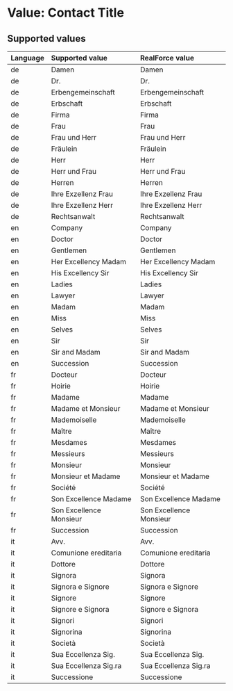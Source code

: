 # Value: Contact Title

## Supported values

| Language | Supported value | RealForce value |
| :--- | :--- | :--- |
| de | Damen | Damen |
| de | Dr. | Dr. |
| de | Erbengemeinschaft | Erbengemeinschaft |
| de | Erbschaft | Erbschaft |
| de | Firma | Firma |
| de | Frau | Frau |
| de | Frau und Herr | Frau und Herr |
| de | Fräulein | Fräulein |
| de | Herr | Herr |
| de | Herr und Frau | Herr und Frau |
| de | Herren | Herren |
| de | Ihre Exzellenz Frau | Ihre Exzellenz Frau |
| de | Ihre Exzellenz Herr | Ihre Exzellenz Herr |
| de | Rechtsanwalt | Rechtsanwalt |
| en | Company | Company |
| en | Doctor | Doctor |
| en | Gentlemen | Gentlemen |
| en | Her Excellency Madam | Her Excellency Madam |
| en | His Excellency Sir | His Excellency Sir |
| en | Ladies | Ladies |
| en | Lawyer | Lawyer |
| en | Madam | Madam |
| en | Miss | Miss |
| en | Selves | Selves |
| en | Sir | Sir |
| en | Sir and Madam | Sir and Madam |
| en | Succession | Succession |
| fr | Docteur | Docteur |
| fr | Hoirie | Hoirie |
| fr | Madame | Madame |
| fr | Madame et Monsieur | Madame et Monsieur |
| fr | Mademoiselle | Mademoiselle |
| fr | Maître | Maître |
| fr | Mesdames | Mesdames |
| fr | Messieurs | Messieurs |
| fr | Monsieur | Monsieur |
| fr | Monsieur et Madame | Monsieur et Madame |
| fr | Société | Société |
| fr | Son Excellence Madame | Son Excellence Madame |
| fr | Son Excellence Monsieur | Son Excellence Monsieur |
| fr | Succession | Succession |
| it | Avv. | Avv. |
| it | Comunione ereditaria | Comunione ereditaria |
| it | Dottore | Dottore |
| it | Signora | Signora |
| it | Signora e Signore | Signora e Signore |
| it | Signore | Signore |
| it | Signore e Signora | Signore e Signora |
| it | Signori | Signori |
| it | Signorina | Signorina |
| it | Società | Società |
| it | Sua Eccellenza Sig. | Sua Eccellenza Sig. |
| it | Sua Eccellenza Sig.ra | Sua Eccellenza Sig.ra |
| it | Successione | Successione |
